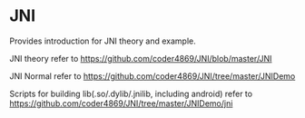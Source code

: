 # JNI
Provides introduction for JNI theory and example.

JNI theory refer to https://github.com/coder4869/JNI/blob/master/JNI

JNI Normal refer to https://github.com/coder4869/JNI/tree/master/JNIDemo

Scripts for building lib(.so/.dylib/.jnilib, including android) refer to https://github.com/coder4869/JNI/tree/master/JNIDemo/jni
